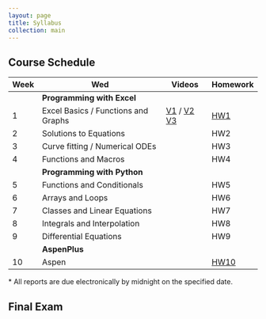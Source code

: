 ```yaml
---
layout: page
title: Syllabus
collection: main
---
```


## Course Schedule

| Week | Wed                           | Videos | Homework |
| ---- | ----------------------------- | ----- | -------- |
|      | **Programming with Excel**    |       |          |
| 1    | Excel Basics / Functions and Graphs | [V1](https://uw.hosted.panopto.com/Panopto/Pages/Viewer.aspx?id=10b7eb70-b609-4579-bf51-aac000f77b53) /  [V2](https://uw.hosted.panopto.com/Panopto/Pages/Viewer.aspx?id=7f174e9d-2e80-4d22-bf53-aac501084a1b) [V3](https://uw.hosted.panopto.com/Panopto/Pages/Viewer.aspx?id=0cc4f55c-0ba4-44f2-880e-aac5015bdde8)  | [HW1](https://classroom.github.com/a/ljMsiVBN) |
| 2    | Solutions to Equations        |       | HW2         |
| 3    | Curve fitting / Numerical ODEs |      | HW3         |
| 4    | Functions and Macros          |       | HW4         |
|      | **Programming with Python**   |       |             |       
| 5    | Functions and Conditionals    |       | HW5         |    
| 6    | Arrays and Loops              |       | HW6         |     
| 7    | Classes and Linear Equations  |       | HW7         |
| 8    | Integrals and Interpolation   |       | HW8         |
| 9    | Differential Equations        |       | HW9         |
|      | **AspenPlus**                 |       |             |
| 10   | Aspen                         |       | [HW10](https://classroom.github.com/a/VpciPCDY) |

\* All reports are due electronically by midnight on the specified date.

## Final Exam
